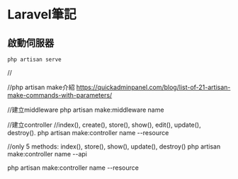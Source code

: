 Laravel筆記
====================================


啟動伺服器
------------
```
php artisan serve
```



//



//php artisan make介紹
https://quickadminpanel.com/blog/list-of-21-artisan-make-commands-with-parameters/

//建立middleware
php artisan make:middleware name

//建立controller
//index(), create(), store(), show(), edit(), update(), destroy().
php artisan make:controller name --resource

//only 5 methods: index(), store(), show(), update(), destroy()
php artisan make:controller name --api

php artisan make:controller name --resource
